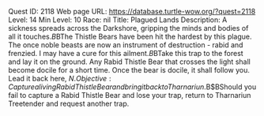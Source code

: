 Quest ID: 2118
Web page URL: https://database.turtle-wow.org/?quest=2118
Level: 14
Min Level: 10
Race: nil
Title: Plagued Lands
Description: A sickness spreads across the Darkshore, gripping the minds and bodies of all it touches.$B$BThe Thistle Bears have been hit the hardest by this plague. The once noble beasts are now an instrument of destruction - rabid and frenzied. I may have a cure for this ailment.$B$BTake this trap to the forest and lay it on the ground. Any Rabid Thistle Bear that crosses the light shall become docile for a short time. Once the bear is docile, it shall follow you. Lead it back here, $N.
Objective: Capture a living Rabid Thistle Bear and bring it back to Tharnariun.$B$BShould you fail to capture a Rabid Thistle Bear and lose your trap, return to Tharnariun Treetender and request another trap.
